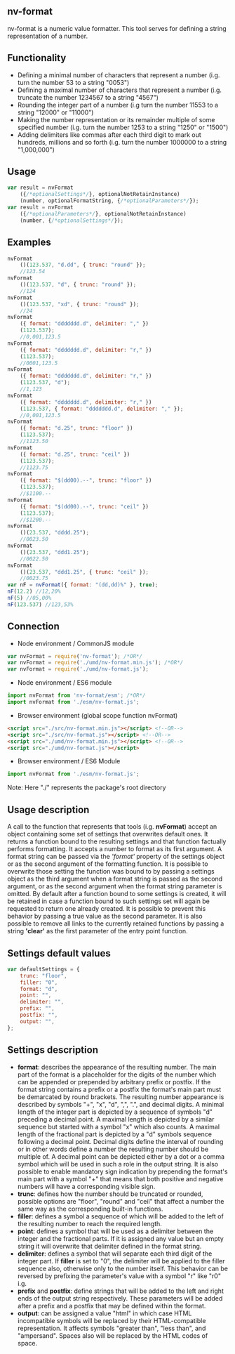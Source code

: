 ## nv-format
nv-format is a numeric value formatter. This tool serves for defining a string representation of a number.

## Functionality
* Defining a minimal number of characters that represent a number
(i.g. turn the number 53 to a string "0053")
* Defining a maximal number of characters that represent a number
(i.g. truncate the number 1234567 to a string "4567")
* Rounding the integer part of a number
(i.g turn the number 11553 to a string "12000" or "11000")
* Making the number representation or its remainder multiple of
some specified number (i.g. turn the number 1253 to a string "1250" or "1500")
* Adding delimiters like commas after each third digit to mark out hundreds,
millions and so forth (i.g. turn the number 1000000 to a string "1,000,000")

## Usage
```javascript
var result = nvFormat
    ({/*optionalSettings*/}, optionalNotRetainInstance)
    (number, optionalFormatString, {/*optionalParameters*/});
var result = nvFormat
    ({/*optionalParameters*/}, optionalNotRetainInstance)
    (number, {/*optionalSettings*/});
```

## Examples
```javascript
nvFormat
    ()(123.537, "d.dd", { trunc: "round" });
    //123.54
nvFormat
    ()(123.537, "d", { trunc: "round" });
    //124
nvFormat
    ()(123.537, "xd", { trunc: "round" });
    //24
nvFormat
    ({ format: "ddddddd.d", delimiter: "," })
    (1123.537);
    //0,001,123.5
nvFormat
    ({ format: "ddddddd.d", delimiter: "r," })
    (1123.537);
    //0001,123.5
nvFormat
    ({ format: "ddddddd.d", delimiter: "r," })
    (1123.537, "d");
    //1,123
nvFormat
    ({ format: "ddddddd.d", delimiter: "r," })
    (1123.537, { format: "ddddddd.d", delimiter: "," });
    //0,001,123.5
nvFormat
    ({ format: "d.25", trunc: "floor" })
    (1123.537);
    //1123.50
nvFormat
    ({ format: "d.25", trunc: "ceil" })
    (1123.537);
    //1123.75
nvFormat
    ({ format: "$(dd00).--", trunc: "floor" })
    (1123.537);
    //$1100.--
nvFormat
    ({ format: "$(dd00).--", trunc: "ceil" })
    (1123.537);
    //$1200.--
nvFormat
    ()(23.537, "dddd.25");
    //0023.50
nvFormat
    ()(23.537, "ddd1.25");
    //0022.50
nvFormat
    ()(23.537, "ddd1.25", { trunc: "ceil" });
    //0023.75
var nF = nvFormat({ format: "(dd,dd)%" }, true);
nF(12.2) //12,20%
nF(5) //05,00%
nF(123.537) //123,53%
```

## Connection
* Node environment / CommonJS module
```javascript
var nvFormat = require('nv-format'); /*OR*/
var nvFormat = require('./umd/nv-format.min.js'); /*OR*/
var nvFormat = require('./umd/nv-format.js');
```
* Node environment / ES6 module
```javascript
import nvFormat from 'nv-format/esm'; /*OR*/
import nvFormat from './esm/nv-format.js';
```
* Browser environment (global scope function nvFormat)
```html
<script src="./src/nv-format.min.js"></script> <!--OR-->
<script src="./src/nv-format.js"></script> <!--OR-->
<script src="./umd/nv-format.min.js"></script> <!--OR-->
<script src="./umd/nv-format.js"></script>
```
* Browser environment / ES6 Module
```javascript
import nvFormat from './esm/nv-format.js';
```
Note: Here "./" represents the package's root directory


## Usage description
A call to the function that represents that tools (i.g. **nvFormat**)
accept an object containing some set of settings that overwrites default ones.
It returns a function bound to the resulting settings and that function
factually performs formatting. It accepts a number to format as its first argument.
A format string can be passed via the *'format'* property of the settings object or
as the second argument of the formatting function. It is possible to overwrite those
setting the function was bound to by passing a settings object as the third argument
when a format string is passed as the second argument, or as the second argument 
when the format string parameter is omitted. By default after a function bound to
some settings is created, it will be retained in case a function bound to such settings set
will again be requested to return one already created. It is possible to prevent this behavior
by passing a true value as the second parameter. It is also possible to remove all links 
to the currently retained functions by passing a string **'clear'** as the first parameter
of the entry point function.

## Settings default values
```javascript
var defaultSettings = {
    trunc: "floor",
    filler: "0",
    format: "d",
    point: "",
    delimiter: "",
    prefix: "",
    postfix: "",
    output: "",
};
```

## Settings description
* **format**: describes the appearance of the resulting number.
The main part of the format is a placeholder for the digits of the number
which can be appended or prepended by arbitrary prefix or postfix.
If the format string contains a prefix or a postfix the format's main part
must be demarcated by round brackets. The resulting number appearance is described by
symbols "+", "x", "d", ",", ".", and decimal digits. A minimal length of
the integer part is depicted by a sequence of symbols "d" preceding a decimal point.
A maximal length is depicted by a similar sequence but started with a symbol "x" which
also counts. A maximal length of the fractional part is depicted by a "d" symbols sequence
following a decimal point. Decimal digits define the interval of rounding or in other
words define a number the resulting number should be multiple of. A decimal point can be 
depicted either by a dot or a comma symbol which will be used in such a role in the output string.
It is also possible to enable mandatory sign indication by prepending the format's
main part with a symbol "+" that means that both positive and negative numbers will have
a corresponding visible sign.
* **trunc**: defines how the number should be truncated or rounded, 
possible options are "floor", "round" and "ceil" that affect
a number the same way as the corresponding built-in functions.
* **filler**: defines a symbol a sequence of which will be added to
the left of the resulting number to reach the required length.
* **point**: defines a symbol that will be used as a delimiter between the integer and 
the fractional parts. If it is assigned any value but an empty
string it will overwrite that delimiter defined in the format string.
* **delimiter**: defines a symbol that will separate each third digit of the integer part.
If **filler** is set to "0", the delimiter will be applied to the filler sequence also,
otherwise only to the number itself. This behavior can be reversed by prefixing 
the parameter's value with a symbol "r" like "r0" i.g.
* **prefix** and **postfix**: define strings that will be added to the left and 
right ends of the output string respectively. These parameters will be added after
a prefix and a postfix that may be defined within the format.
* **output**: can be assigned a value "html" in which case HTML incompatible symbols
will be replaced by their HTML-compatible representation. It affects symbols "greater than",
"less than", and "ampersand". Spaces also will be replaced by the HTML codes of space.
